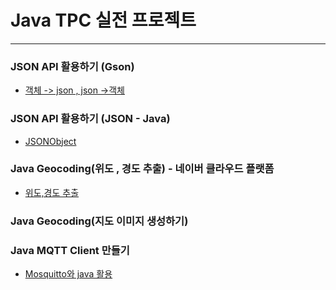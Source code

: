 # Java TPC 실전 프로젝트

************
### JSON API 활용하기 (Gson)


- [객체 -> json , json ->객체](리드미/Gson.md)


### JSON API 활용하기 (JSON - Java)

- [JSONObject](리드미/JSON.md)


### Java Geocoding(위도 , 경도 추출) - 네이버 클라우드 플랫폼

- [위도,경도 추출](src/main/java/Project01_D.java)


### Java Geocoding(지도 이미지 생성하기)

### Java MQTT Client 만들기 
- [Mosquitto와 java 활용](리드미/MQTT.md)